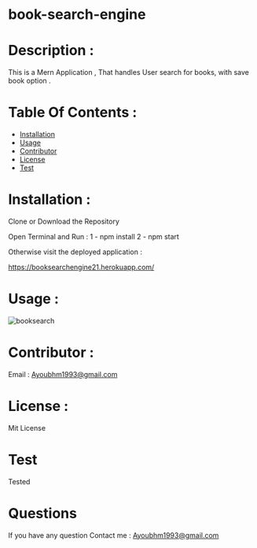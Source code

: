 # book-search-engine

  # Description :

  This is a Mern Application , That handles User search for books, with save book option .
  

  # Table Of Contents :

  * [Installation](#Installation)
  * [Usage](#Usage)
  * [Contributor](#Contributor)
  * [License](#License)
  * [Test](#Test)
  
  
  
  # Installation :
 Clone or Download the Repository

 Open Terminal and Run :
 1 - npm install 
 2 - npm start

 
 Otherwise visit the deployed application :

 https://booksearchengine21.herokuapp.com/
  

  # Usage :

  
  ![booksearch](https://user-images.githubusercontent.com/70945176/114289358-d78d2980-9a3c-11eb-88d4-8d34200edf07.JPG)



  # Contributor :

  Email : Ayoubhm1993@gmail.com

  # License :

  Mit License

  # Test

  Tested

  
  # Questions

  If you have any question 
     Contact me :
   Ayoubhm1993@gmail.com
